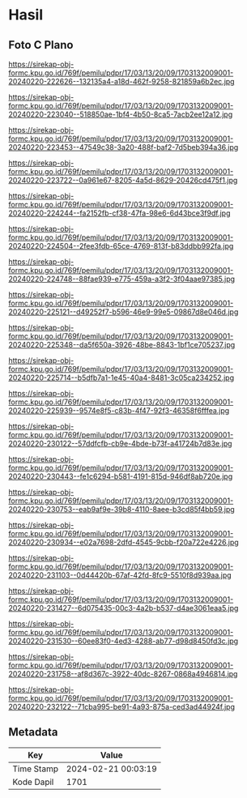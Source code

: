 # Hasil

## Foto C Plano

https://sirekap-obj-formc.kpu.go.id/769f/pemilu/pdpr/17/03/13/20/09/1703132009001-20240220-222626--132135a4-a18d-462f-9258-821859a6b2ec.jpg

https://sirekap-obj-formc.kpu.go.id/769f/pemilu/pdpr/17/03/13/20/09/1703132009001-20240220-223040--518850ae-1bf4-4b50-8ca5-7acb2ee12a12.jpg

https://sirekap-obj-formc.kpu.go.id/769f/pemilu/pdpr/17/03/13/20/09/1703132009001-20240220-223453--47549c38-3a20-488f-baf2-7d5beb394a36.jpg

https://sirekap-obj-formc.kpu.go.id/769f/pemilu/pdpr/17/03/13/20/09/1703132009001-20240220-223722--0a961e67-8205-4a5d-8629-20426cd475f1.jpg

https://sirekap-obj-formc.kpu.go.id/769f/pemilu/pdpr/17/03/13/20/09/1703132009001-20240220-224244--fa2152fb-cf38-47fa-98e6-6d43bce3f9df.jpg

https://sirekap-obj-formc.kpu.go.id/769f/pemilu/pdpr/17/03/13/20/09/1703132009001-20240220-224504--2fee3fdb-65ce-4769-813f-b83ddbb992fa.jpg

https://sirekap-obj-formc.kpu.go.id/769f/pemilu/pdpr/17/03/13/20/09/1703132009001-20240220-224748--88fae939-e775-459a-a3f2-3f04aae97385.jpg

https://sirekap-obj-formc.kpu.go.id/769f/pemilu/pdpr/17/03/13/20/09/1703132009001-20240220-225121--d49252f7-b596-46e9-99e5-09867d8e046d.jpg

https://sirekap-obj-formc.kpu.go.id/769f/pemilu/pdpr/17/03/13/20/09/1703132009001-20240220-225348--da5f650a-3926-48be-8843-1bf1ce705237.jpg

https://sirekap-obj-formc.kpu.go.id/769f/pemilu/pdpr/17/03/13/20/09/1703132009001-20240220-225714--b5dfb7a1-1e45-40a4-8481-3c05ca234252.jpg

https://sirekap-obj-formc.kpu.go.id/769f/pemilu/pdpr/17/03/13/20/09/1703132009001-20240220-225939--9574e8f5-c83b-4f47-92f3-46358f6fffea.jpg

https://sirekap-obj-formc.kpu.go.id/769f/pemilu/pdpr/17/03/13/20/09/1703132009001-20240220-230122--57ddfcfb-cb9e-4bde-b73f-a41724b7d83e.jpg

https://sirekap-obj-formc.kpu.go.id/769f/pemilu/pdpr/17/03/13/20/09/1703132009001-20240220-230443--fe1c6294-b581-4191-815d-946df8ab720e.jpg

https://sirekap-obj-formc.kpu.go.id/769f/pemilu/pdpr/17/03/13/20/09/1703132009001-20240220-230753--eab9af9e-39b8-4110-8aee-b3cd85f4bb59.jpg

https://sirekap-obj-formc.kpu.go.id/769f/pemilu/pdpr/17/03/13/20/09/1703132009001-20240220-230934--e02a7698-2dfd-4545-9cbb-f20a722e4226.jpg

https://sirekap-obj-formc.kpu.go.id/769f/pemilu/pdpr/17/03/13/20/09/1703132009001-20240220-231103--0d44420b-67af-42fd-8fc9-5510f8d939aa.jpg

https://sirekap-obj-formc.kpu.go.id/769f/pemilu/pdpr/17/03/13/20/09/1703132009001-20240220-231427--6d075435-00c3-4a2b-b537-d4ae3061eaa5.jpg

https://sirekap-obj-formc.kpu.go.id/769f/pemilu/pdpr/17/03/13/20/09/1703132009001-20240220-231530--60ee83f0-4ed3-4288-ab77-d98d8450fd3c.jpg

https://sirekap-obj-formc.kpu.go.id/769f/pemilu/pdpr/17/03/13/20/09/1703132009001-20240220-231758--af8d367c-3922-40dc-8267-0868a4946814.jpg

https://sirekap-obj-formc.kpu.go.id/769f/pemilu/pdpr/17/03/13/20/09/1703132009001-20240220-232122--71cba995-be91-4a93-875a-ced3ad44924f.jpg


## Metadata

| Key        | Value               |
| ---------- | ------------------- |
| Time Stamp | 2024-02-21 00:03:19 |
| Kode Dapil | 1701                |



